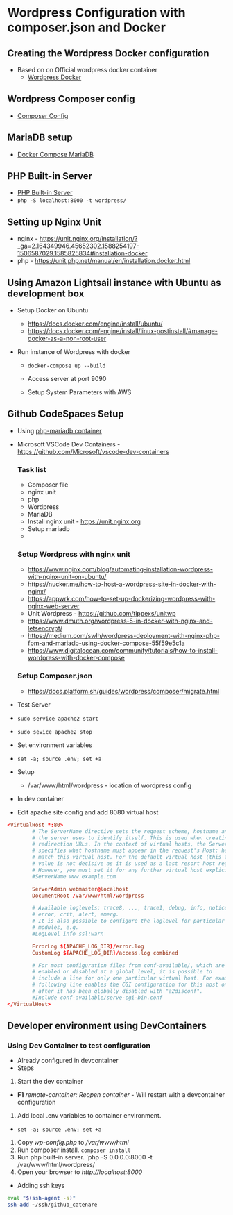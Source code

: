 # Wordpress Configuration with **composer.json** and **Docker**

## Creating the Wordpress Docker configuration

- Based on on Official wordpress docker container
  - [Wordpress Docker](https://github.com/docker-library/wordpress)

## Wordpress Composer config

- [Composer Config](https://composer.rarst.net)

## MariaDB setup

- [Docker Compose MariaDB](https://onexlab-io.medium.com/docker-compose-mariadb-5eb7a37426a2)

## PHP Built-in Server

- [PHP Built-in Server](https://www.php.net/manual/en/features.commandline.webserver.php)
- `php -S localhost:8000 -t wordpress/`

## Setting up Nginx Unit

- nginx - https://unit.nginx.org/installation/?_ga=2.164349946.45652302.1588254197-1506587029.1585825834#installation-docker
- php - https://unit.php.net/manual/en/installation.docker.html

## Using Amazon Lightsail instance with Ubuntu as development box

- Setup Docker on Ubuntu
  - https://docs.docker.com/engine/install/ubuntu/
  - https://docs.docker.com/engine/install/linux-postinstall/#manage-docker-as-a-non-root-user
- Run instance of Wordpress with docker

  - `docker-compose up --build`
  - Access server at port 9090

  - Setup System Parameters with AWS

## Github CodeSpaces Setup

- Using [php-mariadb container](https://github.com/microsoft/vscode-dev-containers/tree/v0.209.6/containers/php-mariadb)
- Microsoft VSCode Dev Containers - https://github.com/Microsoft/vscode-dev-containers

  ### Task list

  - Composer file
  - nginx unit
  - php
  - Wordpress
  - MariaDB
  - Install nginx unit - https://unit.nginx.org
  - Setup mariadb
  -

  ### Setup Wordpress with nginx unit

  - https://www.nginx.com/blog/automating-installation-wordpress-with-nginx-unit-on-ubuntu/
  - https://nucker.me/how-to-host-a-wordpress-site-in-docker-with-nginx/
  - https://appwrk.com/how-to-set-up-dockerizing-wordpress-with-nginx-web-server
  - Unit Wordpress - https://github.com/tippexs/unitwp
  - https://www.dmuth.org/wordpress-5-in-docker-with-nginx-and-letsencrypt/
  - https://medium.com/swlh/wordpress-deployment-with-nginx-php-fpm-and-mariadb-using-docker-compose-55f59e5c1a
  - https://www.digitalocean.com/community/tutorials/how-to-install-wordpress-with-docker-compose

  ### Setup Composer.json

  - https://docs.platform.sh/guides/wordpress/composer/migrate.html

- Test Server
- `sudo service apache2 start`
- `sudo sevice apache2 stop`

- Set environment variables
- `set -a; source .env; set +a`

- Setup
  - /var/www/html/wordpress - location of wordpress config
- In dev container
- Edit apache site config and add 8080 virtual host

```conf
<VirtualHost *:80>
        # The ServerName directive sets the request scheme, hostname and port that
        # the server uses to identify itself. This is used when creating
        # redirection URLs. In the context of virtual hosts, the ServerName
        # specifies what hostname must appear in the request's Host: header to
        # match this virtual host. For the default virtual host (this file) this
        # value is not decisive as it is used as a last resort host regardless.
        # However, you must set it for any further virtual host explicitly.
        #ServerName www.example.com

        ServerAdmin webmaster@localhost
        DocumentRoot /var/www/html/wordpress

        # Available loglevels: trace8, ..., trace1, debug, info, notice, warn,
        # error, crit, alert, emerg.
        # It is also possible to configure the loglevel for particular
        # modules, e.g.
        #LogLevel info ssl:warn

        ErrorLog ${APACHE_LOG_DIR}/error.log
        CustomLog ${APACHE_LOG_DIR}/access.log combined

        # For most configuration files from conf-available/, which are
        # enabled or disabled at a global level, it is possible to
        # include a line for only one particular virtual host. For example the
        # following line enables the CGI configuration for this host only
        # after it has been globally disabled with "a2disconf".
        #Include conf-available/serve-cgi-bin.conf
</VirtualHost>
```

## Developer environment using DevContainers
### Using Dev Container to test configuration

* Already configured in devcontainer
* Steps
1. Start the dev container
  * **F1** *remote-container: Reopen container* - Will restart with a devcontainer configuration
1. Add local .env variables to container environment.
  * `set -a; source .env; set +a`
1. Copy *wp-config.php* to */var/www/html*
1. Run composer install. `composer install`
1. Run php built-in server. `php -S 0.0.0.0:8000 -t /var/www/html/wordpress/
1. Open your browser to *http://localhost:8000*


- Adding ssh keys

```sh
eval "$(ssh-agent -s)"
ssh-add ~/ssh/github_catenare
```

